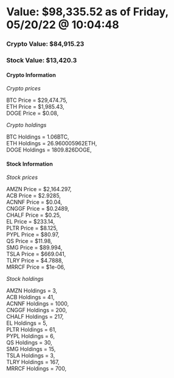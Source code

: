 # Value: $98,335.52 as of Friday, 05/20/22 @ 10:04:48 

### Crypto Value: $84,915.23

### Stock Value: $13,420.3

#### Crypto Information 
*Crypto prices* 

BTC Price = $29,474.75,  
ETH Price = $1,985.43,  
DOGE Price = $0.08,  


*Crypto holdings* 

BTC Holdings = 1.06BTC,  
ETH Holdings = 26.960005962ETH,  
DOGE Holdings = 1809.826DOGE,  


#### Stock Information 

*Stock prices* 

AMZN Price = $2,164.297,  
ACB Price = $2.9285,  
ACNNF Price = $0.04,  
CNGGF Price = $0.2489,  
CHALF Price = $0.25,  
EL Price = $233.14,  
PLTR Price = $8.125,  
PYPL Price = $80.97,  
QS Price = $11.98,  
SMG Price = $89.994,  
TSLA Price = $669.041,  
TLRY Price = $4.7888,  
MRRCF Price = $1e-06,  


*Stock holdings* 

AMZN Holdings = 3,  
ACB Holdings = 41,  
ACNNF Holdings = 1000,  
CNGGF Holdings = 200,  
CHALF Holdings = 217,  
EL Holdings = 5,  
PLTR Holdings = 61,  
PYPL Holdings = 6,  
QS Holdings = 30,  
SMG Holdings = 15,  
TSLA Holdings = 3,  
TLRY Holdings = 167,  
MRRCF Holdings = 700,  


